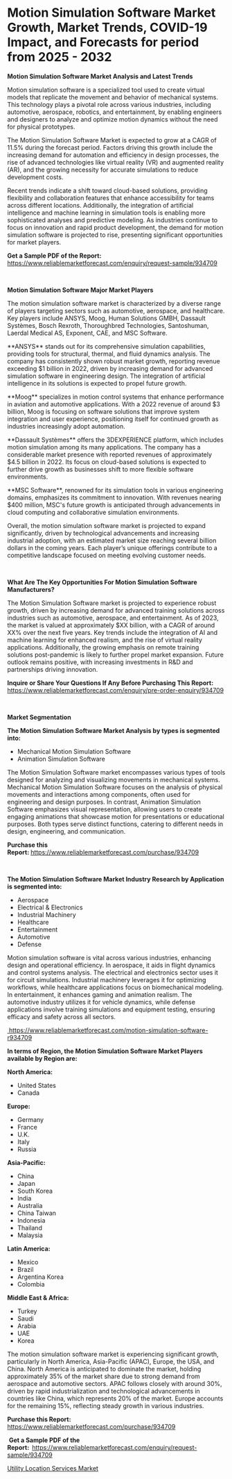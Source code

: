 <p><h1>Motion Simulation Software Market Growth, Market Trends, COVID-19 Impact, and Forecasts for period from 2025 - 2032</h1></p><p><strong>Motion Simulation Software Market Analysis and Latest Trends</strong></p>
<p><p>Motion simulation software is a specialized tool used to create virtual models that replicate the movement and behavior of mechanical systems. This technology plays a pivotal role across various industries, including automotive, aerospace, robotics, and entertainment, by enabling engineers and designers to analyze and optimize motion dynamics without the need for physical prototypes. </p><p>The Motion Simulation Software Market is expected to grow at a CAGR of 11.5% during the forecast period. Factors driving this growth include the increasing demand for automation and efficiency in design processes, the rise of advanced technologies like virtual reality (VR) and augmented reality (AR), and the growing necessity for accurate simulations to reduce development costs. </p><p>Recent trends indicate a shift toward cloud-based solutions, providing flexibility and collaboration features that enhance accessibility for teams across different locations. Additionally, the integration of artificial intelligence and machine learning in simulation tools is enabling more sophisticated analyses and predictive modeling. As industries continue to focus on innovation and rapid product development, the demand for motion simulation software is projected to rise, presenting significant opportunities for market players.</p></p>
<p><strong>Get a Sample PDF of the Report:&nbsp;</strong> <a href="https://www.reliablemarketforecast.com/enquiry/request-sample/934709?utm_campaign=2533&utm_medium=2&utm_source=Github&utm_content=ia&utm_term=07032025&utm_id=motion-simulation-software">https://www.reliablemarketforecast.com/enquiry/request-sample/934709</a></p>
<p>&nbsp;</p>
<p><strong>Motion Simulation Software Major Market Players</strong></p>
<p><p>The motion simulation software market is characterized by a diverse range of players targeting sectors such as automotive, aerospace, and healthcare. Key players include ANSYS, Moog, Human Solutions GMBH, Dassault Systèmes, Bosch Rexroth, Thoroughbred Technologies, Santoshuman, Laerdal Medical AS, Exponent, CAE, and MSC Software.</p><p>**ANSYS** stands out for its comprehensive simulation capabilities, providing tools for structural, thermal, and fluid dynamics analysis. The company has consistently shown robust market growth, reporting revenue exceeding $1 billion in 2022, driven by increasing demand for advanced simulation software in engineering design. The integration of artificial intelligence in its solutions is expected to propel future growth.</p><p>**Moog** specializes in motion control systems that enhance performance in aviation and automotive applications. With a 2022 revenue of around $3 billion, Moog is focusing on software solutions that improve system integration and user experience, positioning itself for continued growth as industries increasingly adopt automation.</p><p>**Dassault Systèmes** offers the 3DEXPERIENCE platform, which includes motion simulation among its many applications. The company has a considerable market presence with reported revenues of approximately $4.5 billion in 2022. Its focus on cloud-based solutions is expected to further drive growth as businesses shift to more flexible software environments.</p><p>**MSC Software**, renowned for its simulation tools in various engineering domains, emphasizes its commitment to innovation. With revenues nearing $400 million, MSC's future growth is anticipated through advancements in cloud computing and collaborative simulation environments.</p><p>Overall, the motion simulation software market is projected to expand significantly, driven by technological advancements and increasing industrial adoption, with an estimated market size reaching several billion dollars in the coming years. Each player’s unique offerings contribute to a competitive landscape focused on meeting evolving customer needs.</p></p>
<p>&nbsp;</p>
<p><strong>What Are The Key Opportunities For Motion Simulation Software Manufacturers?</strong></p>
<p><p>The Motion Simulation Software market is projected to experience robust growth, driven by increasing demand for advanced training solutions across industries such as automotive, aerospace, and entertainment. As of 2023, the market is valued at approximately $XX billion, with a CAGR of around XX% over the next five years. Key trends include the integration of AI and machine learning for enhanced realism, and the rise of virtual reality applications. Additionally, the growing emphasis on remote training solutions post-pandemic is likely to further propel market expansion. Future outlook remains positive, with increasing investments in R&D and partnerships driving innovation.</p></p>
<p><strong>Inquire or Share Your Questions If Any Before Purchasing This Report:</strong> <a href="https://www.reliablemarketforecast.com/enquiry/pre-order-enquiry/934709?utm_campaign=2533&utm_medium=2&utm_source=Github&utm_content=ia&utm_term=07032025&utm_id=motion-simulation-software">https://www.reliablemarketforecast.com/enquiry/pre-order-enquiry/934709</a></p>
<p>&nbsp;</p>
<p><strong>Market Segmentation</strong></p>
<p><strong>The Motion Simulation Software Market Analysis by types is segmented into:</strong></p>
<p><ul><li>Mechanical Motion Simulation Software</li><li>Animation Simulation Software</li></ul></p>
<p><p>The Motion Simulation Software market encompasses various types of tools designed for analyzing and visualizing movements in mechanical systems. Mechanical Motion Simulation Software focuses on the analysis of physical movements and interactions among components, often used for engineering and design purposes. In contrast, Animation Simulation Software emphasizes visual representation, allowing users to create engaging animations that showcase motion for presentations or educational purposes. Both types serve distinct functions, catering to different needs in design, engineering, and communication.</p></p>
<p><strong>Purchase this Report:&nbsp;</strong><a href="https://www.reliablemarketforecast.com/purchase/934709?utm_campaign=2533&utm_medium=2&utm_source=Github&utm_content=ia&utm_term=07032025&utm_id=motion-simulation-software">https://www.reliablemarketforecast.com/purchase/934709</a></p>
<p>&nbsp;</p>
<p><strong>The Motion Simulation Software Market Industry Research by Application is segmented into:</strong></p>
<p><ul><li>Aerospace</li><li>Electrical & Electronics</li><li>Industrial Machinery</li><li>Healthcare</li><li>Entertainment</li><li>Automotive</li><li>Defense</li></ul></p>
<p><p>Motion simulation software is vital across various industries, enhancing design and operational efficiency. In aerospace, it aids in flight dynamics and control systems analysis. The electrical and electronics sector uses it for circuit simulations. Industrial machinery leverages it for optimizing workflows, while healthcare applications focus on biomechanical modeling. In entertainment, it enhances gaming and animation realism. The automotive industry utilizes it for vehicle dynamics, while defense applications involve training simulations and equipment testing, ensuring efficacy and safety across all sectors.</p></p>
<p><a href="https://www.reliablemarketforecast.com/motion-simulation-software-r934709?utm_campaign=2533&utm_medium=2&utm_source=Github&utm_content=ia&utm_term=07032025&utm_id=motion-simulation-software">&nbsp;https://www.reliablemarketforecast.com/motion-simulation-software-r934709</a></p>
<p><strong>In terms of Region, the Motion Simulation Software Market Players available by Region are:</strong></p>
<p>
    <p> <strong> North America: </strong>
        <ul>
            <li>United States</li>
            <li>Canada</li>
        </ul>
        </p> 
    <p> <strong> Europe: </strong>
        <ul>
            <li>Germany</li>
            <li>France</li>
            <li>U.K.</li>
            <li>Italy</li>
            <li>Russia</li>
        </ul>
        </p> 
    <p> <strong> Asia-Pacific: </strong>
        <ul>
            <li>China</li>
            <li>Japan</li>
            <li>South Korea</li>
            <li>India</li>
            <li>Australia</li>
            <li>China Taiwan</li>
            <li>Indonesia</li>
            <li>Thailand</li>
            <li>Malaysia</li>
        </ul>
        </p> 
    <p> <strong> Latin America: </strong>
        <ul>
            <li>Mexico</li>
            <li>Brazil</li>
            <li>Argentina Korea</li>
            <li>Colombia</li>
        </ul>
        </p> 
    <p> <strong> Middle East & Africa: </strong>
        <ul>
            <li>Turkey</li>
            <li>Saudi</li>
            <li>Arabia</li>
            <li>UAE</li>
            <li>Korea</li>
        </ul>
    </p>
    </p>
<p><p>The motion simulation software market is experiencing significant growth, particularly in North America, Asia-Pacific (APAC), Europe, the USA, and China. North America is anticipated to dominate the market, holding approximately 35% of the market share due to strong demand from aerospace and automotive sectors. APAC follows closely with around 30%, driven by rapid industrialization and technological advancements in countries like China, which represents 20% of the market. Europe accounts for the remaining 15%, reflecting steady growth in various industries.</p></p>
<p><strong>Purchase this Report: </strong><a href="https://www.reliablemarketforecast.com/purchase/934709?utm_campaign=2533&utm_medium=2&utm_source=Github&utm_content=ia&utm_term=07032025&utm_id=motion-simulation-software">https://www.reliablemarketforecast.com/purchase/934709</a></p>
<p>&nbsp;<strong>Get a Sample PDF of the Report:&nbsp;&nbsp;</strong><a href="https://www.reliablemarketforecast.com/enquiry/request-sample/934709?utm_campaign=2533&utm_medium=2&utm_source=Github&utm_content=ia&utm_term=07032025&utm_id=motion-simulation-software">https://www.reliablemarketforecast.com/enquiry/request-sample/934709</a></p>
<p><strong></strong></p>
<p><p><a href="https://github.com/pearlinewhite4692/Market-Research-Report-List-1/blob/main/utility-location-services-market.md?utm_campaign=2533&utm_medium=2&utm_source=Github&utm_content=ia&utm_term=07032025&utm_id=motion-simulation-software">Utility Location Services Market</a></p></p>